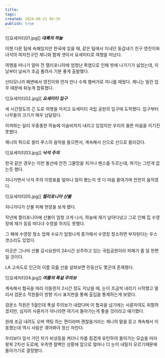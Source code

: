 ```yaml
---
title: 
tags: 
created: 2024-09-21 04:35
publish: true
---
```

![[요세미티01.jpg]]
**_대륙의 하늘_**

이젠 다른 팀에 속해있지만 한국에 있을 때, 같은 팀에서 지내던 동갑내기 친구 영진이와 녀석의 여자친구인 제니와 함께 셋이서 요세미티로 여행을 떠났다.

여행을 떠나기 얼마 전 캘리포니아에 엄청난 폭염으로 인해 밖에 나가기가 싫었는데, 이 날부터 날씨가 조금 풀려서 기분 좋게 출발했다.

산타모니카 해변에서 영진이와 먼저 만나 수제 햄버거로 끼니를 때웠다. 제니는 밀린 업무 때문에 뒤늦게 합류했다.

![[요세미티02.jpg]]
**_요세미티 입구_**

세 시간정도의 긴 도로 여행을 마치고 요세미티 국립 공원의 입구에 도착했다. 입구부터 나무들의 크기가 매우 남달랐다.

아까와는 달리 우중충한 하늘에 이슬비까지 내리고 있었지만 우리의 들뜬 마음을 이기진 못했다.

제니의 픽으로 찰리 푸스의 음악을 들으면서, 계속해서 산으로 산으로 올라갔다.

![[요세미티03.jpg]]
**_낙석 주의_**

한국 같은 경우는 이런 돌산에 안전 그물망을 치거나 펜스를 두르는데, 여기는 그런게 없는듯 했다.

지나가면서 낙석 주의 이정표를 얼마나 많이 봤는지 셋 다 마음 졸여가며 천천히 움직였다.

![[요세미티05.jpg]]
**_캘리포니아 산불_**

지나가다가 산불 피해 현장을 보게 됐다.

작년에 캘리포니아에 산불이 엄청 크게 나서, 하늘에 재가 날아다녔고 그로 인해 집 수영장에 재가 둥둥 떠다녀 수영을 하지도 못했다.

그 해에 수영장 청소 업체 수요가 엄청나게 증가해서 수영장 청소하면 부자된다는 우스갯소리도 있었다.

이곳은 그나마 산불 감시요원이 24시간 상주하고 있는 국립공원이라 피해가 좀 덜 한편일 것이다.

LA 고속도로 인근의 이름 모를 산을 살펴보면 민둥산도 몇군데 존재했다.

![[요세미티04.jpg]]
**_여름의 폭설 주의보_**

계속해서 협곡을 따라 이동한지 2시간 정도 지났을 때, 눈이 조금씩 내리기 시작했고 멀리서 검문소 직원들이 방향 지시 표지판을 통해 출입을 통제하는게 보였다.

검문소 직원은 5월인데 폭설 주의보가 내렸다며 이 협곡을 넘기에는 사륜차여도 위험하겠지만, 심지어 사륜차가 아니라면 여기서 돌아가는게 좋을 것이라고 얘기했다.

원래 조금 내려도 오버 액팅 하는 편이라며 괜찮을거라는 제니의 말을 듣고 계속해서 이동했는데 역시 사람은 겪어봐야 정신 차린다.

우리보다 앞서 가던 차가 비상등을 켜더니 차를 힘겹게 유턴하여 돌아가는 모습을 따라 왕복 2차선 도로에, 우측엔 절벽인 상황에 앞으로 얼마나 더 눈이 내릴지 모르기때문에 돌아가기로 결정했다.
